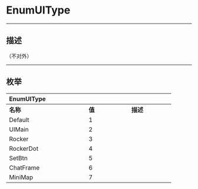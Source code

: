 # EnumUIType

------------------------------------------------------------------------------------------
## 描述

（不对外）

------------------------------------------------------------------------------------------
## 枚举

|<div style="width:200px">EnumUIType</div>|<div style="width:100px"></div>|<div style="width:100px"></div>|
|:---|:---|:---|
|**名称**|**值**|**描述**|
|Default|1||
|UIMain|2||
|Rocker|3||
|RockerDot|4||
|SetBtn|5||
|ChatFrame|6||
|MiniMap|7||
